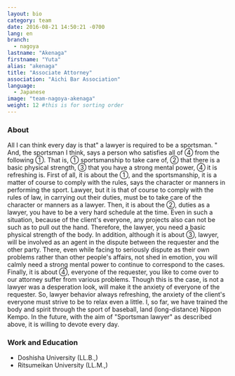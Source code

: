 ```yaml
---
layout: bio
category: team
date: 2016-08-21 14:50:21 -0700
lang: en
branch:
  - nagoya
lastname: "Akenaga"
firstname: "Yuta"
alias: "akenaga"
title: "Associate Attorney"
association: "Aichi Bar Association"
language:
  - Japanese
image: "team-nagoya-akenaga"
weight: 12 #this is for sorting order
---
```


### About
All I can think every day is that" a lawyer is required to be a sportsman. " And, the sportsman I think, says a person who satisfies all of ④ from the following ①. That is,
① sportsmanship to take care of,
② that there is a basic physical strength,
③ that you have a strong mental power,
④ it is refreshing
is.
First of all, it is about the ①, and the sportsmanship, it is a matter of course to comply with the rules, says the character or manners in performing the sport. Lawyer, but it is that of course to comply with the rules of law, in carrying out their duties, must be to take care of the character or manners as a lawyer.
Then, it is about the ②, duties as a lawyer, you have to be a very hard schedule at the time. Even in such a situation, because of the client's everyone, any projects also can not be such as to pull out the hand. Therefore, the lawyer, you need a basic physical strength of the body.
In addition, although it is about ③, lawyer, will be involved as an agent in the dispute between the requester and the other party. There, even while facing to seriously dispute as their own problems rather than other people's affairs, not shed in emotion, you will calmly need a strong mental power to continue to correspond to the cases.
Finally, it is about ④, everyone of the requester, you like to come over to our attorney suffer from various problems. Though this is the case, is not a lawyer was a desperation look, will make it the anxiety of everyone of the requester. So, lawyer behavior always refreshing, the anxiety of the client's everyone must strive to be to relax even a little.
I, so far, we have trained the body and spirit through the sport of baseball, land (long-distance) Nippon Kempo. In the future, with the aim of "Sportsman lawyer" as described above, it is willing to devote every day.

### Work and Education
- Doshisha University (LL.B.,)
- Ritsumeikan University (LL.M.,)
